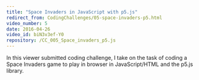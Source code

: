 ```yaml
---
title: "Space Invaders in JavaScript with p5.js"
redirect_from: CodingChallenges/05-space-invaders-p5.html
video_number: 5
date: 2016-04-26
video_id: biN3v3ef-Y0
repository: /CC_005_Space_invaders_p5.js
---
```


In this viewer submitted coding challenge, I take on the task of coding a Space Invaders game to play in browser in JavaScript/HTML and the p5.js library.

